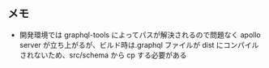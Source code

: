 ## メモ

- 開発環境では graphql-tools によってパスが解決されるので問題なく apollo server が立ち上がるが、ビルド時は.graphql ファイルが dist にコンパイルされないため、src/schema から cp する必要がある
